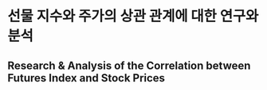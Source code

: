 # 선물 지수와 주가의 상관 관계에 대한 연구와 분석
## Research & Analysis of the Correlation between Futures Index and Stock Prices
